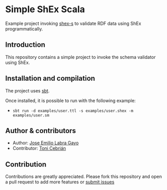 # Simple ShEx Scala

Example project invoking [shex-s](https://github.com/weso/shex-s) to validate RDF data using ShEx programmatically.

## Introduction

This repository contains a simple project to invoke the schema validator using ShEx.

## Installation and compilation

The project uses [sbt](http://www.scala-sbt.org/).

Once installed, it is possible to run with the following example:

* `sbt run -d examples/user.ttl -s examples/user.shex -m examples/user.sm`

## Author & contributors

* Author: [Jose Emilio Labra Gayo](http://labra.weso.es)
* Contributor: [Toni Cebrián](http://www.tonicebrian.com/)

## Contribution

Contributions are greatly appreciated.
Please fork this repository and open a
pull request to add more features or [submit issues](https://github.com/weso/sutils/issues)
